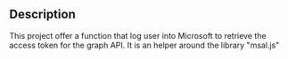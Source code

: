 ## Description
This project offer a function that log user into Microsoft to retrieve the access token for the graph API.
It is an helper around the library "msal.js"